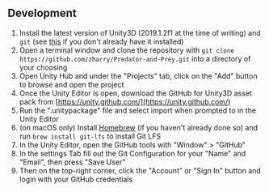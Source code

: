 ## Development

1. Install the latest version of Unity3D (2019.1.2f1 at the time of writing) and `git` (see [this](https://www.atlassian.com/git/tutorials/install-git) if you don't already have it installed)
2. Open a terminal window and clone the repository with `git clone https://github.com/zharry/Predator-and-Prey.git` into a directory of your choosing
3. Open Unity Hub and under the "Projects" tab, click on the "Add" button to browse and open the project
4. Once the Unity Editor is open, download the GitHub for Unity3D asset pack from [https://unity.github.com/](https://unity.github.com/)
5. Run the ".unitypackage" file and select import when prompted to in the Unity Editor
6. (on macOS only) Install [Homebrew](https://brew.sh/) (if you haven't already done so) and run `brew install git-lfs` to install Git LFS
7. In the Unity Editor, open the GitHub tools with "Window" > "GitHub"
8. In the settings Tab fill out the Git Configuration for your "Name" and "Email", then press "Save User"
9. Then on the top-right corner, click the "Account" or "Sign In" button and login with your GitHub credentials

